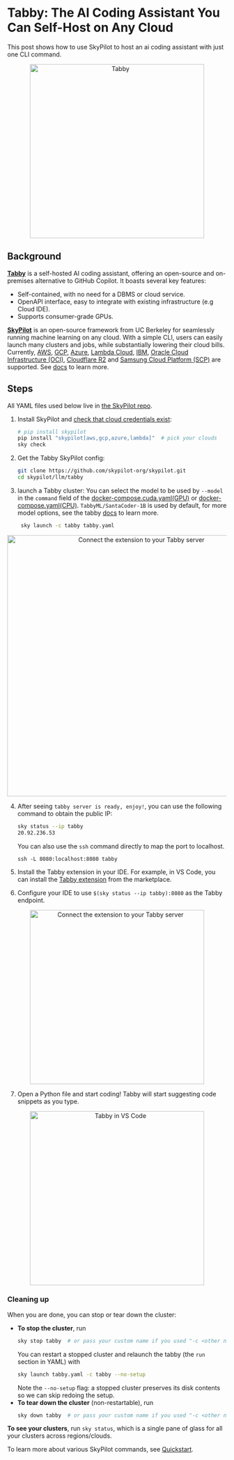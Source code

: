 <!-- $REMOVE -->
# Tabby: The AI Coding Assistant You Can Self-Host on Any Cloud
<!-- $END_REMOVE -->
<!-- $UNCOMMENT# Tabby: Self-hosted AI Coding Assistant -->

This post shows how to use SkyPilot to host an ai coding assistant with just one CLI command.

<p align="center">
    <img src="https://tabby.tabbyml.com/assets/images/staring-tabby-on-llama-cpp-8a6c61f772489b004d32b630d02ce77a.png" alt="Tabby" width="400"/>
</p>

## Background

[**Tabby**](https://github.com/TabbyML/tabby) is a self-hosted AI coding assistant, offering an open-source and on-premises alternative to GitHub Copilot. It boasts several key features:

- Self-contained, with no need for a DBMS or cloud service.
- OpenAPI interface, easy to integrate with existing infrastructure (e.g Cloud IDE).
- Supports consumer-grade GPUs.

[**SkyPilot**](https://github.com/skypilot-org/skypilot) is an open-source framework from UC Berkeley for seamlessly running machine learning on any cloud. With a simple CLI, users can easily launch many clusters and jobs, while substantially lowering their cloud bills. Currently, [AWS](https://skypilot.readthedocs.io/en/latest/getting-started/installation.html#aws), [GCP](https://skypilot.readthedocs.io/en/latest/getting-started/installation.html#gcp), [Azure](https://skypilot.readthedocs.io/en/latest/getting-started/installation.html#azure), [Lambda Cloud](https://skypilot.readthedocs.io/en/latest/getting-started/installation.html#lambda-cloud), [IBM](https://skypilot.readthedocs.io/en/latest/getting-started/installation.html#ibm), [Oracle Cloud Infrastructure (OCI)](https://skypilot.readthedocs.io/en/latest/getting-started/installation.html#oracle-cloud-infrastructure-oci), [Cloudflare R2](https://skypilot.readthedocs.io/en/latest/getting-started/installation.html#cloudflare-r2) and [Samsung Cloud Platform (SCP)](https://skypilot.readthedocs.io/en/latest/getting-started/installation.html#samsung-cloud-platform-scp) are supported. See [docs](https://skypilot.readthedocs.io/en/latest/) to learn more.

## Steps

All YAML files used below live in [the SkyPilot repo](https://github.com/skypilot-org/skypilot/tree/master/llm/tabby).

1. Install SkyPilot and [check that cloud credentials exist](https://skypilot.readthedocs.io/en/latest/getting-started/installation.html#cloud-account-setup):

    ```bash
    # pip install skypilot
    pip install "skypilot[aws,gcp,azure,lambda]"  # pick your clouds
    sky check
    ```

2. Get the Tabby SkyPilot config:

    ```bash
    git clone https://github.com/skypilot-org/skypilot.git
    cd skypilot/llm/tabby
    ```

3. launch a Tabby cluster:
    You can select the model to be used by `--model` in the `command` field of the [docker-compose.cuda.yaml(GPU)](./docker-compose.cuda.yaml) or [docker-compose.yaml(CPU)](./docker-compose.yaml). `TabbyML/SantaCoder-1B` is used by default, for more model options, see the tabby [docs](https://tabby.tabbyml.com/docs/models/) to learn more.

    ```bash
     sky launch -c tabby tabby.yaml
    ```

<p align="center">
    <img src="https://i.imgur.com/llV1e59.png" alt="Connect the extension to your Tabby server" width="600"/>
</p>

4. After seeing `tabby server is ready, enjoy!`, you can use the following command to obtain the public IP:

    ```bash
    sky status --ip tabby
    20.92.236.53
    ```
   
    You can also use the `ssh` command directly to map the port to localhost.
    ```
    ssh -L 8080:localhost:8080 tabby
    ```

5. Install the Tabby extension in your IDE. For example, in VS Code, you can install the [Tabby extension](https://marketplace.visualstudio.com/items?itemName=TabbyML.vscode-tabby) from the marketplace.

6. Configure your IDE to use `$(sky status --ip tabby):8080` as the Tabby endpoint.

<p align="center">
    <img src="https://i.imgur.com/PTS5LNd.png" alt="Connect the extension to your Tabby server" width="400"/>
</p>

7. Open a Python file and start coding! Tabby will start suggesting code snippets as you type.

<p align="center">
    <img src="https://tabby.tabbyml.com/img/demo.gif" alt="Tabby in VS Code" width="400"/>
</p>

### Cleaning up

When you are done, you can stop or tear down the cluster:

- **To stop the cluster**, run
    ```bash
    sky stop tabby  # or pass your custom name if you used "-c <other name>"
    ```
    You can restart a stopped cluster and relaunch the tabby (the `run` section in YAML) with
    ```bash
    sky launch tabby.yaml -c tabby --no-setup
    ```
    Note the `--no-setup` flag: a stopped cluster preserves its disk contents so we can skip redoing the setup.
- **To tear down the cluster** (non-restartable), run
    ```bash
    sky down tabby  # or pass your custom name if you used "-c <other name>"
    ```
**To see your clusters**, run `sky status`, which is a single pane of glass for all your clusters across regions/clouds.

To learn more about various SkyPilot commands, see [Quickstart](https://skypilot.readthedocs.io/en/latest/getting-started/quickstart.html).
